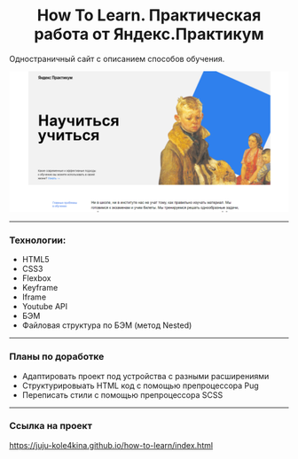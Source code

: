 <h1 align="center"> How To Learn. Практическая работа от Яндекс.Практикум</h1>

Одностраничный сайт с описанием способов обучения.

<div align="center">
  <img src="https://github.com/juju-kole4kina/how-to-learn/blob/main/images/2024-04-10_21-02-11.png" alt="Preview" />
</div>

---

### Технологии:

- HTML5
- CSS3
- Flexbox
- Keyframe
- Iframe
- Youtube API
- БЭМ
- Файловая структура по БЭМ (метод Nested)
  
---

### Планы по доработке

- Адаптировать проект под устройства с разными расширениями
- Структурировыать HTML код с помощью препроцессора Pug
- Переписать стили с помощью препроцессора SCSS

---

### Ссылка на проект

https://juju-kole4kina.github.io/how-to-learn/index.html

